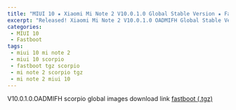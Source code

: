 ```yaml
---
title: "MIUI 10 ★ Xiaomi Mi Note 2 V10.0.1.0 Global Stable Version ★ Fastboot ROM Download"
excerpt: "Released! Xiaomi Mi Note 2 V10.0.1.0 OADMIFH Global Stable Version Fastboot File Download"
categories:
 - MIUI 10
 - Fastboot
tags:
 - miui 10 mi note 2
 - miui 10 scorpio
 - fastboot tgz scorpio
 - mi note 2 scorpio tgz
 - mi note 2 miui 10
---
```


V10.0.1.0.OADMIFH scorpio global images download link [fastboot (.tgz)](http://bigota.d.miui.com/V10.0.1.0.OADMIFH/scorpio_global_images_V10.0.1.0.OADMIFH_20180831.0000.00_8.0_global_cb0bc7a6a5.tgz)
